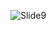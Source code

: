 ![Slide9](https://user-images.githubusercontent.com/17882265/187147458-b7650862-5bef-4606-8a5a-9d8873630055.jpg)
